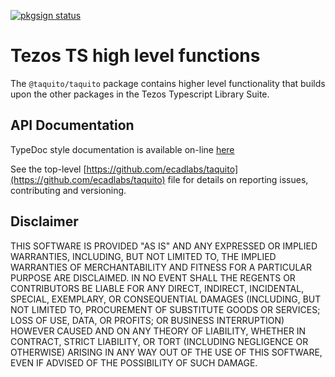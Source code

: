 [![pkgsign status](https://us-central1-pkgsign.cloudfunctions.net/pkgsign-badge?name=@taquito/taquito&expectedIdentity=jevonearth)](https://github.com/RedpointGames/pkgsign)

# Tezos TS high level functions

The `@taquito/taquito` package contains higher level functionality that builds upon the other packages in the Tezos Typescript Library Suite.

## API Documentation

TypeDoc style documentation is available on-line [here](https://tezostaquito.io/typedoc/modules/_tezos_ts_tezos_ts.html)

See the top-level [https://github.com/ecadlabs/taquito](https://github.com/ecadlabs/taquito) file for details on reporting issues, contributing and versioning.

## Disclaimer

THIS SOFTWARE IS PROVIDED "AS IS" AND ANY EXPRESSED OR IMPLIED WARRANTIES, INCLUDING, BUT NOT LIMITED TO, THE IMPLIED WARRANTIES OF MERCHANTABILITY AND FITNESS FOR A PARTICULAR PURPOSE ARE DISCLAIMED. IN NO EVENT SHALL THE REGENTS OR CONTRIBUTORS BE LIABLE FOR ANY DIRECT, INDIRECT, INCIDENTAL, SPECIAL, EXEMPLARY, OR CONSEQUENTIAL DAMAGES (INCLUDING, BUT NOT LIMITED TO, PROCUREMENT OF SUBSTITUTE GOODS OR SERVICES; LOSS OF USE, DATA, OR PROFITS; OR BUSINESS INTERRUPTION) HOWEVER CAUSED AND ON ANY THEORY OF LIABILITY, WHETHER IN CONTRACT, STRICT LIABILITY, OR TORT (INCLUDING NEGLIGENCE OR OTHERWISE) ARISING IN ANY WAY OUT OF THE USE OF THIS SOFTWARE, EVEN IF ADVISED OF THE POSSIBILITY OF SUCH DAMAGE.
